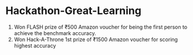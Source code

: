 # Hackathon-Great-Learning
 
1. Won FLASH prize of ₹500 Amazon voucher for being the first person to achieve the benchmark accuracy.
2. Won Hack-A-Throne 1st prize of ₹1500 Amazon voucher for scoring highest accuracy
